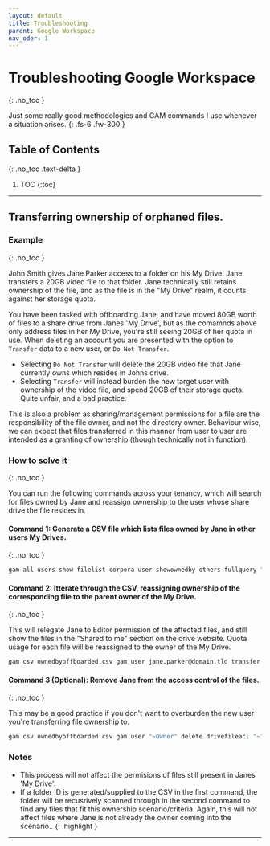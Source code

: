 ```yaml
---
layout: default
title: Troubleshooting
parent: Google Workspace
nav_oder: 1
---
```


# Troubleshooting Google Workspace
{: .no_toc }

Just some really good methodologies and GAM commands I use whenever a situation arises.
{: .fs-6 .fw-300 }

## Table of Contents
{: .no_toc .text-delta }

1. TOC
{:toc}

---

## Transferring ownership of orphaned files.

### Example
{: .no_toc }

John Smith gives Jane Parker access to a folder on his My Drive. Jane transfers a 20GB video file to that folder. Jane technically still retains ownership of the file, and as the file is in the "My Drive" realm, it counts against her storage quota.

You have been tasked with offboarding Jane, and have moved 80GB worth of files to a share drive from Janes 'My Drive', but as the comamnds above only address files in her My Drive, you're still seeing 20GB of her quota in use. When deleting an account you are presented with the option to `Transfer` data to a new user, or `Do Not Transfer`. 

- Selecting `Do Not Transfer` will delete the 20GB video file that Jane currently owns which resides in Johns drive.
- Selecting `Transfer` will instead burden the new target user with ownership of the video file, and spend 20GB of their storage quota. Quite unfair, and a bad practice.

This is also a problem as sharing/management permissions for a file are the responsibility of the file owner, and not the directory owner. Behaviour wise, we can expect that files transferred in this manner from user to user are intended as a granting of ownership (though technically not in function).

### How to solve it
{: .no_toc }

You can run the following commands across your tenancy, which will search for files owned by Jane and reassign ownership to the user whose share drive the file resides in.

#### Command 1: Generate a CSV file which lists files owned by Jane in other users My Drives.
{: .no_toc }

```sh
gam all users show filelist corpora user showownedby others fullquery "'jane.parker@domain.tld' in owners" name id owners > ownedbyoffboarded.csv
```

#### Command 2: Itterate through the CSV, reassigning ownership of the corresponding file to the parent owner of the My Drive. 
{: .no_toc }

This will relegate Jane to Editor permission of the affected files, and still show the files in the "Shared to me" section on the drive website. Quota usage for each file will be reassigned to the owner of the My Drive.

```sh
gam csv ownedbyoffboarded.csv gam user jane.parker@domain.tld transfer ownership "~id" "~Owner"
```

#### Command 3 (Optional): Remove Jane from the access control of the files.
{: .no_toc }

This may be a good practice if you don't want to overburden the new user you're transferring file ownership to.

```sh
gam csv ownedbyoffboarded.csv gam user "~Owner" delete drivefileacl "~id" jane.parker@domain.tld
```

### Notes
- This process will not affect the permisions of files still present in Janes 'My Drive'.
- If a folder ID is generated/supplied to the CSV in the first command, the folder will be recusrively scanned through in the second command to find any files that fit this ownership scenario/criteria. Again, this will not affect files where Jane is not already the owner coming into the scenario..
{: .highlight }

---

